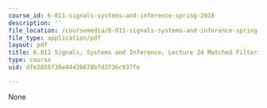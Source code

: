 ```yaml
---
course_id: 6-011-signals-systems-and-inference-spring-2018
description: ''
file_location: /coursemedia/6-011-signals-systems-and-inference-spring-2018/dfe2855f36e44436678bfd3736c937fe_MIT6_011S18lec24.pdf
file_type: application/pdf
layout: pdf
title: 6.011 Signals, Systems and Inference, Lecture 24 Matched Filtering
type: course
uid: dfe2855f36e44436678bfd3736c937fe

---
```

None